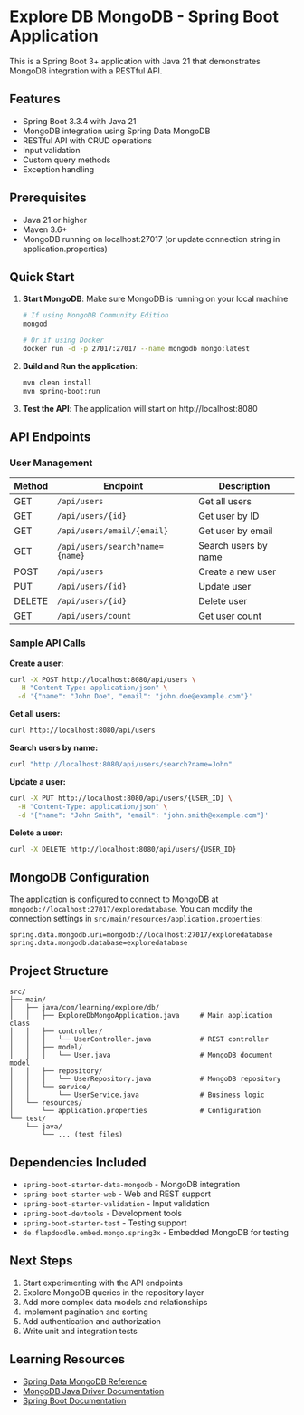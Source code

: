 # Explore DB MongoDB - Spring Boot Application

This is a Spring Boot 3+ application with Java 21 that demonstrates MongoDB integration with a RESTful API.

## Features

- Spring Boot 3.3.4 with Java 21
- MongoDB integration using Spring Data MongoDB
- RESTful API with CRUD operations
- Input validation
- Custom query methods
- Exception handling

## Prerequisites

- Java 21 or higher
- Maven 3.6+
- MongoDB running on localhost:27017 (or update connection string in application.properties)

## Quick Start

1. **Start MongoDB**: Make sure MongoDB is running on your local machine
   ```bash
   # If using MongoDB Community Edition
   mongod
   
   # Or if using Docker
   docker run -d -p 27017:27017 --name mongodb mongo:latest
   ```

2. **Build and Run the application**:
   ```bash
   mvn clean install
   mvn spring-boot:run
   ```

3. **Test the API**: The application will start on http://localhost:8080

## API Endpoints

### User Management

| Method | Endpoint | Description |
|--------|----------|-------------|
| GET | `/api/users` | Get all users |
| GET | `/api/users/{id}` | Get user by ID |
| GET | `/api/users/email/{email}` | Get user by email |
| GET | `/api/users/search?name={name}` | Search users by name |
| POST | `/api/users` | Create a new user |
| PUT | `/api/users/{id}` | Update user |
| DELETE | `/api/users/{id}` | Delete user |
| GET | `/api/users/count` | Get user count |

### Sample API Calls

**Create a user:**
```bash
curl -X POST http://localhost:8080/api/users \
  -H "Content-Type: application/json" \
  -d '{"name": "John Doe", "email": "john.doe@example.com"}'
```

**Get all users:**
```bash
curl http://localhost:8080/api/users
```

**Search users by name:**
```bash
curl "http://localhost:8080/api/users/search?name=John"
```

**Update a user:**
```bash
curl -X PUT http://localhost:8080/api/users/{USER_ID} \
  -H "Content-Type: application/json" \
  -d '{"name": "John Smith", "email": "john.smith@example.com"}'
```

**Delete a user:**
```bash
curl -X DELETE http://localhost:8080/api/users/{USER_ID}
```

## MongoDB Configuration

The application is configured to connect to MongoDB at `mongodb://localhost:27017/exploredatabase`. You can modify the connection settings in `src/main/resources/application.properties`:

```properties
spring.data.mongodb.uri=mongodb://localhost:27017/exploredatabase
spring.data.mongodb.database=exploredatabase
```

## Project Structure

```
src/
├── main/
│   ├── java/com/learning/explore/db/
│   │   ├── ExploreDbMongoApplication.java     # Main application class
│   │   ├── controller/
│   │   │   └── UserController.java            # REST controller
│   │   ├── model/
│   │   │   └── User.java                      # MongoDB document model
│   │   ├── repository/
│   │   │   └── UserRepository.java            # MongoDB repository
│   │   └── service/
│   │       └── UserService.java               # Business logic
│   └── resources/
│       └── application.properties             # Configuration
└── test/
    └── java/
        └── ... (test files)
```

## Dependencies Included

- `spring-boot-starter-data-mongodb` - MongoDB integration
- `spring-boot-starter-web` - Web and REST support
- `spring-boot-starter-validation` - Input validation
- `spring-boot-devtools` - Development tools
- `spring-boot-starter-test` - Testing support
- `de.flapdoodle.embed.mongo.spring3x` - Embedded MongoDB for testing

## Next Steps

1. Start experimenting with the API endpoints
2. Explore MongoDB queries in the repository layer
3. Add more complex data models and relationships
4. Implement pagination and sorting
5. Add authentication and authorization
6. Write unit and integration tests

## Learning Resources

- [Spring Data MongoDB Reference](https://docs.spring.io/spring-data/mongodb/docs/current/reference/html/)
- [MongoDB Java Driver Documentation](https://mongodb.github.io/mongo-java-driver/)
- [Spring Boot Documentation](https://docs.spring.io/spring-boot/docs/current/reference/html/)
